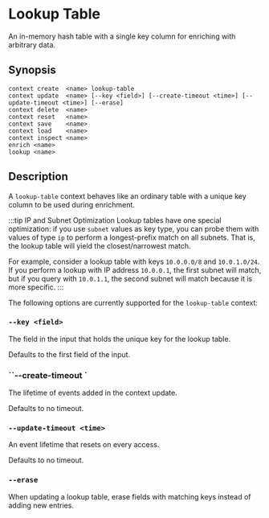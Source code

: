 # Lookup Table

An in-memory hash table with a single key column for enriching with arbitrary
data.

## Synopsis

```
context create  <name> lookup-table
context update  <name> [--key <field>] [--create-timeout <time>] [--update-timeout <time>] [--erase]
context delete  <name>
context reset   <name>
context save    <name>
context load    <name>
context inspect <name>
enrich <name>
lookup <name>
```

## Description

A `lookup-table` context behaves like an ordinary table with a unique key column
to be used during enrichment.

:::tip IP and Subnet Optimization
Lookup tables have one special optimization: if you use `subnet` values as key
type, you can probe them with values of type `ip` to perform a longest-prefix
match on all subnets. That is, the lookup table will yield the closest/narrowest
match.

For example, consider a lookup table with keys `10.0.0.0/8` and `10.0.1.0/24`.
If you perform a lookup with IP address `10.0.0.1`, the first subnet will match,
but if you query with `10.0.1.1`, the second subnet will match because it is
more specific.
:::

The following options are currently supported for the `lookup-table` context:

### `--key <field>`

The field in the input that holds the unique key for the lookup table.

Defaults to the first field of the input.

### ``--create-timeout <time>`

The lifetime of events added in the context update.

Defaults to no timeout.

### `--update-timeout <time>`

An event lifetime that resets on every access.

Defaults to no timeout.

### `--erase`

When updating a lookup table, erase fields with matching keys instead of adding
new entries.
